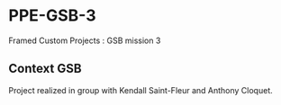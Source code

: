 # PPE-GSB-3
Framed Custom Projects : GSB mission 3

## Context GSB
Project realized in group with Kendall Saint-Fleur and Anthony Cloquet.
